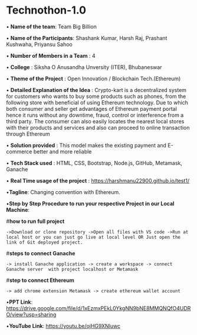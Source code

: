# Technothon-1.0
•  **Name of the team**: Team Big Billion

•  **Name of the Participants**: Shashank Kumar, Harsh Raj, Prashant Kushwaha, Priyansu Sahoo

•  **Number of Members in a Team** : 4

•  **College** : Siksha O Anusandha Unversity (ITER), Bhubaneswar

•  **Theme of the Project** : Open Innovation / Blockchain Tech.(Ethereum)

•  **Detailed Explanation of the Idea** : Crypto-kart is a decentralized system for customers who wants to buy some products such as phones, from the following store with beneficial of                                           using Ethereum technology. Due to which both consumer and seller get advantages of Ethereum payment portal hence it runs without any downtime,                                           fraud, control or interference from a third party. The consumer can also easily locates the nearest local stores with their products and                                                 services and also can proceed to online transaction through Ethereum

•  **Solution provided** : This model makes the existing payment and E-commerce better and more reliable

•  **Tech Stack used** : HTML, CSS, Bootstrap, Node.js, GitHub, Metamask, Ganache

•  **Real Time usage of the project** : https://harshmanu22900.github.io/test1/

•**Tagline**: Changing convention with Ethereum.

•**Step by Step Procedure to run your respective Project in our Local Machine**:

#**how to run full project** 

	->Download or clone repository ->Open all files with VS code ->Run at local host or you can just go live at local level OR Just open the link of Git deployed project.

#**steps to connect Ganache**

	-> install Ganache application -> create a workspace -> connect Ganache server 	with project localhost or Metamask
	
#**step to connect Ethereum**

	-> add chrome extension Metamask -> create ethereum wallet account

•**PPT Link**: https://drive.google.com/file/d/1xEzmxPEkL0YkgNN9bNE8MMQNQfO4UDRO/view?usp=sharing

•**YouTube Link**: https://youtu.be/ojHG9XNluwc
	
	
	

